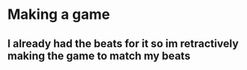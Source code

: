 # Making a game

## I already had the beats for it so im retractively making the game to match my beats
